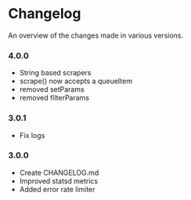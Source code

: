 # Changelog

An overview of the changes made in various versions.

### 4.0.0
   - String based scrapers
   - scrape() now accepts a queueItem
   - removed setParams
   - removed filterParams

### 3.0.1
  - Fix logs

### 3.0.0
  - Create CHANGELOG.md
  - Improved statsd metrics
  - Added error rate limiter
